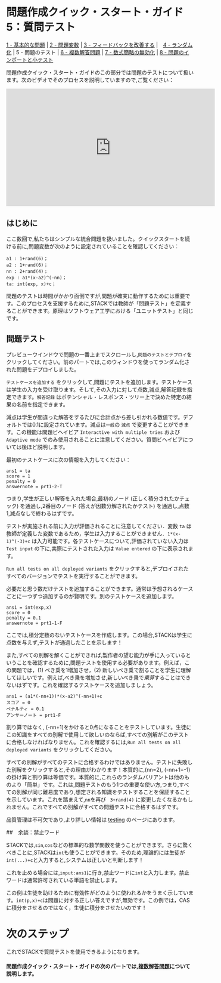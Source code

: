 # 問題作成クイック・スタート・ガイド5：質問テスト

[1 - 基本的な問題](Authoring_quick_start_1.md) | [2 - 問題変数](Authoring_quick_start_2.md) | [3 - フィードバックを改善する](Authoring_quick_start_3.md) |　[4 - ランダム化](Authoring_quick_start_4.md) | 5 - 問題のテスト | [6 - 複数解答問題](Authoring_quick_start_6.md) | [7 - 数式簡略の無効化](Authoring_quick_start_7.md) | [8 - 問題のインポートと小テスト](Authoring_quick_start_8.md)


問題作成クイック・スタート・ガイドのこの部分では問題のテストについて扱います。次のビデオでそのプロセスを説明していますので,ご覧ください：

<iframe width="560" height="315" src="https://www.youtube.com/embed/wnvsc-v9svE" frameborder="0" allowfullscreen></iframe>

## はじめに

ここ数回で,私たちはシンプルな統合問題を扱いました。クイックスタートを続ける前に,問題変数が次のように設定されていることを確認してください：

```
a1 : 1+rand(6)；
a2 : 1+rand(6)；
nn : 2+rand(4)；
exp : a1*(x-a2)^(-nn)；
ta: int(exp, x)+c；
```

問題のテストは時間がかかり面倒ですが,問題が確実に動作するためには重要です。このプロセスを支援するために,STACKでは教師が「問題テスト」を定義することができます。原理はソフトウェア工学における「ユニットテスト」と同じです。

## 問題テスト

プレビューウインドウで問題の一番上までスクロールし,`問題のテストとデプロイ`をクリックしてください。前のパートでは,このウィンドウを使ってランダム化された問題をデプロイしました。

`テストケースを追加する` をクリックして,問題にテストを追加します。テストケースは学生の入力を受け取ります。そして,その入力に対して点数,減点,解答記録を指定できます。`解答記録` はポテンシャル・レスポンス・ツリー上で決めた特定の結果の名前を指定できます。

減点は学生が間違った解答をするたびに合計点から差し引かれる数値です。デフォルトでは0.1に設定されています。減点は`一般`の `減点` で変更することができます。この機能は問題ビヘイビア `Interactive with multiple tries` および `Adaptive mode` でのみ使用されることに注意してください。質問ビヘイビアについては後ほど説明します。

最初のテストケースに次の情報を入力してください：

```
ans1 = ta
score = 1
penalty = 0
answernote = prt1-2-T
```

つまり,学生が正しい解答を入れた場合,最初のノード (正しく積分されたかチェック) を通過し,2番目のノード (答えが因数分解されたかテスト) を通過し,点数 1,減点なしで終わるはずです。

テストが実施される前に入力が評価されることに注意してください．変数 `ta` は教師が定義した変数であるため，学生は入力することができません．`1*(x-1)^(-3)+c` は入力可能です。各テストケースについて,評価されていない入力は `Test input` の下に,実際にテストされた入力は `Value entered` の下に表示されます。

<!-- おそらく現在このボタンはないようです,消したほうが良いでしょうか -->
`Run all tests on all deployed variants` をクリックすると,デプロイされたすべてのバージョンでテストを実行することができます。


必要だと思う数だけテストを追加することができます。通常は予想されるケースごとに一つずつ追加するのが賢明です。別のテストケースを追加します。

```
ans1 = int(exp,x)
score = 0
penalty = 0.1
answernote = prt1-1-F
```

ここでは,積分定数のないテストケースを作成します。この場合,STACKは学生に点数を与えず,テストが通過したことを示します！

また,すべての別解を解くことができれば,製作者の望む能力が手に入っているということを確認するために,問題テストを使用する必要があります。例えば，この問題では，(1) べき乗を1増加させ，(2) 新しいべき乗で割ることを学生に理解してほしいです。例えば,べき乗を増加させ,新しいべき乗で*乗算*することはできないはずです。これを確認するテストケースを追加しましょう。

```
ans1 = (a1*(-nn+1))*(x-a2)^(-nn+1)+c
スコア = 0
ペナルティ = 0.1
アンサーノート = prt1-F
```

割り算ではなく, \(-nn+1\)をかけると0点になることをテストしています。生徒にこの知識をすべての別解で使用して欲しいのならば,すべての別解がこのテストに合格しなければなりません。これを確認するには,`Run all tests on all deployed variants` をクリックしてください。

すべての別解がすべてのテストに合格するわけではありません。テストに失敗した別解をクリックすると,その理由がわかります！本質的に,\(nn=2\), \(-nn+1=-1\)の掛け算と割り算は等価です。本質的に,これらのランダムバリアントは他のものより「簡単」です。これは,問題テストのもう1つの重要な使い方,つまり,すべての別解が同じ難易度であり,想定される知識をテストすることを保証することを示しています。これを踏まえて,`nn`を再び ` 3+rand(4)` に変更したくなるかもしれません。これですべての別解がすべての問題テストに合格するはずです。

品質管理は不可欠であり,より詳しい情報は [testing](/Authoring/Testing.md) のページにあります。

##　余談：禁止ワード

STACKでは,`sin`,`cos`などの標準的な数学関数を使うことができます。さらに驚くべきことに,STACKは`int`も使うことができます。そのため,理論的には生徒が`int(...)+c`と入力すると,システムは正しいと判断します！

これを止める場合には,`input:ans1`に行き,禁止ワードに`int`と入力します。禁止ワードは通常許可されている単語を禁止します。

この例は生徒を助けるために有効性がどのように使われるかをうまく示しています。`int(p,x)+c`は問題に対する正しい答えですが,無効です。この例では，CASに積分をさせるのではなく，生徒に積分をさせたいのです！

# 次のステップ

これでSTACKで質問テストを使用できるようになります。

#### 問題作成クイック・スタート・ガイドの次のパートでは,[複数解答問題](Authoring_quick_start_6.md)について説明します。
